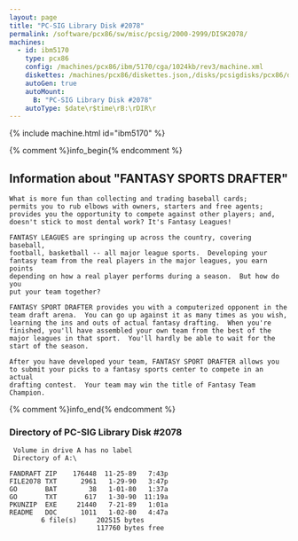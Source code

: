 ```yaml
---
layout: page
title: "PC-SIG Library Disk #2078"
permalink: /software/pcx86/sw/misc/pcsig/2000-2999/DISK2078/
machines:
  - id: ibm5170
    type: pcx86
    config: /machines/pcx86/ibm/5170/cga/1024kb/rev3/machine.xml
    diskettes: /machines/pcx86/diskettes.json,/disks/pcsigdisks/pcx86/diskettes.json
    autoGen: true
    autoMount:
      B: "PC-SIG Library Disk #2078"
    autoType: $date\r$time\rB:\rDIR\r
---
```


{% include machine.html id="ibm5170" %}

{% comment %}info_begin{% endcomment %}

## Information about "FANTASY SPORTS DRAFTER"

    What is more fun than collecting and trading baseball cards;
    permits you to rub elbows with owners, starters and free agents;
    provides you the opportunity to compete against other players; and,
    doesn't stick to most dental work? It's Fantasy Leagues!
    
    FANTASY LEAGUES are springing up across the country, covering baseball,
    football, basketball -- all major league sports.  Developing your
    fantasy team from the real players in the major leagues, you earn points
    depending on how a real player performs during a season.  But how do you
    put your team together?
    
    FANTASY SPORT DRAFTER provides you with a computerized opponent in the
    team draft arena.  You can go up against it as many times as you wish,
    learning the ins and outs of actual fantasy drafting.  When you're
    finished, you'll have assembled your own team from the best of the
    major leagues in that sport.  You'll hardly be able to wait for the
    start of the season.
    
    After you have developed your team, FANTASY SPORT DRAFTER allows you
    to submit your picks to a fantasy sports center to compete in an actual
    drafting contest.  Your team may win the title of Fantasy Team Champion.
{% comment %}info_end{% endcomment %}


### Directory of PC-SIG Library Disk #2078

     Volume in drive A has no label
     Directory of A:\

    FANDRAFT ZIP    176448  11-25-89   7:43p
    FILE2078 TXT      2961   1-29-90   3:47p
    GO       BAT        38   1-01-80   1:37a
    GO       TXT       617   1-30-90  11:19a
    PKUNZIP  EXE     21440   7-21-89   1:01a
    README   DOC      1011   1-02-80   4:47a
            6 file(s)     202515 bytes
                          117760 bytes free
